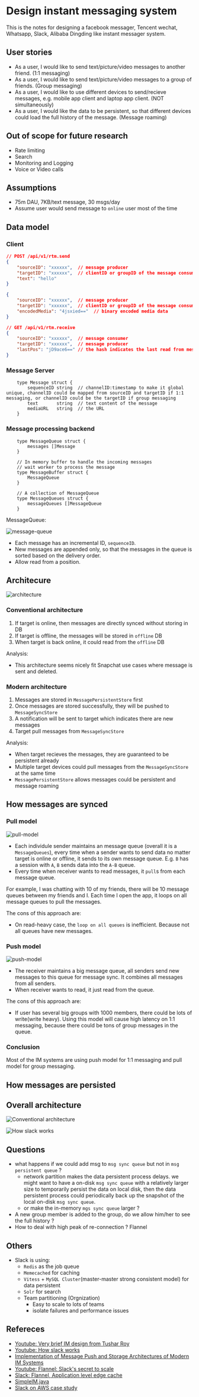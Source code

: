 # Design instant messaging system

This is the notes for designing a facebook messager, Tencent wechat, Whatsapp, Slack, Alibaba Dingding like instant messager system.

## User stories

- As a user, I would like to send text/picture/video messages to another friend. (1:1 messaging)
- As a user, I would like to send text/picture/video messages to a group of friends. (Group messaging)
- As a user, I would like to use different devices to send/recieve messages, e.g. mobile app client and laptop app client. (NOT simultaneously)
- As a user, I would like the data to be persistent, so that different devices could load the full history of the message. (Message roaming)

## Out of scope for future research

- Rate limiting
- Search
- Monitoring and Logging
- Voice or Video calls

## Assumptions

- 75m DAU, 7KB/text message, 30 msgs/day
- Assume user would send message to `online` user most of the time

## Data model

### Client

``` json
// POST /api/v1/rtm.send
{
    "sourceID": "xxxxxx",  // message producer
    "targetID": "xxxxxx",  // clientID or groupID of the message consumer
    "text": "hello"
}

{
    "sourceID": "xxxxxx",  // message producer
    "targetID": "xxxxxx",  // clientID or groupID of the message consumer
    "encodedMedia": "4jsxied=="  // binary encoded media data
}
```

``` json
// GET /api/v1/rtm.receive
{
    "sourceID": "xxxxxx",  // message consumer
    "targetID": "xxxxxx",  // message producer
    "lastPos": "jD9ace6==" // the hash indicates the last read from message queue
}
```

### Message Server

``` golang
    type Message struct {
        sequenceID string  // channelID:timestamp to make it global unique, channelID could be mapped from sourceID and targetID if 1:1 messaging, or channelID could be the targetID if group messaging
        text       string  // text content of the message
        mediaURL   string  // the URL
    }
```

### Message processing backend

``` golang
    type MessageQueue struct {
        messages []Message
    }

    // In memory buffer to handle the incoming messages
    // wait worker to process the message
    type MessageBuffer struct {
        MessageQueue
    }

    // A collection of MessageQueue
    type MessageQueues struct {
        messageQueues []MessageQueue
    }
```

MessageQueue:

![message-queue](./resources/message-queue.png)

- Each message has an incremental ID, `sequenceID`.
- New messages are appended only, so that the messages in the queue is sorted based on the delivery order.
- Allow read from a position.

## Architecure

![architecture](./resources/architecture.png)

### Conventional architecture

1. If target is online, then messages are directly synced without storing in DB
2. If target is offline, the messages will be stored in `offline` DB
3. When target is back online, it could read from the `offline` DB

Analysis:

- This architecture seems nicely fit Snapchat use cases where message is sent and deleted.

### Modern architecture

1. Messages are stored in `MessagePersistentStore` first
2. Once messages are stored successfully, they will be pushed to `MessageSyncStore`
3. A notification will be sent to target which indicates there are new messages
4. Target pull messages from `MessageSyncStore`

Analysis:

- When target recieves the messages, they are guaranteed to be persistent already
- Multiple target devices could pull messages from the `MessageSyncStore` at the same time
- `MessagePersistentStore` allows messages could be persistent and message roaming

## How messages are synced

### Pull model

![pull-model](./resources/pull-model.png)

- Each individule sender maintains an message queue (overall it is a `MessageQueues`), every time when a sender wants to send data no matter target is online or offline, it sends to its own message queue. E.g. `B` has a session with `A`, `B` sends data into the `A-B` queue.
- Every time when receiver wants to read messages, it `pull`s from each message queue.

For example, I was chatting with 10 of my friends, there will be 10 message queues between my friends and I. Each time I open the app, it loops on all message queues to pull the messages.

The cons of this approach are:

- On read-heavy case, the `loop on all queues` is inefficient. Because not all queues have new messages.

### Push model

![push-model](./resources/push-model.png)

- The receiver maintains a big message queue, all senders send new messages to this queue for message sync. It combines all messages from all senders.
- When receiver wants to read, it just read from the queue.

The cons of this approach are:

- If user has several big groups with 1000 members, there could be lots of write(write heavy). Using this model will cause high latency on 1:1 messaging, because there could be tons of group messages in the queue.

### Conclusion

Most of the IM systems are using push model for 1:1 messaging and pull model for group messaging.

## How messages are persisted

## Overall architecture

![Conventional architecture](./resources/conventional-architecture.png)

![How slack works](./resources/how-slack-works.png)

## Questions

- what happens if we could add msg to `msg sync queue` but not in `msg persistent queue` ?
  - network partition makes the data persistent process delays. we might want to have a on-disk `msg sync queue` with a relatively larger size to temporarily persist the data on local disk, then the data persistent process could periodically back up the snapshot of the local on-disk `msg sync queue`.
  - or make the in-memory `mgs sync queue` larger ?
- A new group member is added to the group, do we allow him/her to see the full history ?
- How to deal with high peak of re-connection ? Flannel

## Others

- Slack is using:
  - `Redis` as the job queue
  - `Memecached` for caching
  - `Vitess` + `MySQL Cluster`(master-master strong consistent model) for data persistent
  - `Solr` for search
  - Team partitioning (Orgnization)
    - Easy to scale to lots of teams
    - isolate failures and performance issues

## Refereces

- [Youtube: Very brief IM design from Tushar Roy](https://www.youtube.com/watch?v=zKPNUMkwOJE&ab_channel=TusharRoy-CodingMadeSimple)
- [Youtube: How slack works](https://www.youtube.com/watch?v=WE9c9AZe-DY&ab_channel=InfoQ)
- [Implementation of Message Push and Storage Architectures of Modern IM Systems](https://alibaba-cloud.medium.com/implementation-of-message-push-and-storage-architectures-of-modern-im-systems-e0d73b8b6c81)
- [Youtube: Flannel: Slack's secret to scale](https://www.youtube.com/watch?v=s4xgfT81BTg&ab_channel=GeekWire)
- [Slack: Flannel, Application level edge cache](https://slack.engineering/flannel-an-application-level-edge-cache-to-make-slack-scale/)
- [SimpleIM.java](https://github.com/aliyun/tablestore-timeline/blob/master/src/test/java/examples/v1/SimpleIM.java)
- [Slack on AWS case study](https://aws.amazon.com/solutions/case-studies/slack/)
